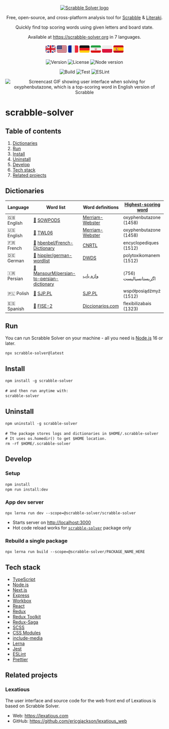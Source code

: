 <div align="center">
  <p>
    <a href="https://scrabble-solver.org">
      <img alt="Scrabble Solver logo" height="120" src="https://raw.githubusercontent.com/kamilmielnik/scrabble-solver/master/packages/scrabble-solver/src/components/Logo/Logo.svg" />
    </a>
  </p>

  <p>
    Free, open-source, and cross-platform analysis tool for <a href="https://en.wikipedia.org/wiki/Scrabble">Scrabble</a> &amp; <a href="https://pl.wikipedia.org/wiki/Literaki">Literaki</a>.
  </p>

  <p>
    Quickly find top scoring words using given letters and board state.
  </p>

  <p>
    Available at <a href="https://scrabble-solver.org">https://scrabble-solver.org</a> in 7 languages.
  </p>

  <p>
    <img height="32" src="https://raw.githubusercontent.com/twitter/twemoji/master/assets/svg/1f1ec-1f1e7.svg" alt="Flag of United Kingdom" title="English (GB)" />
    <img height="32" src="https://raw.githubusercontent.com/twitter/twemoji/master/assets/svg/1f1fa-1f1f8.svg" alt="Flag of United States" title="English (US)" />
    <img height="32" src="https://raw.githubusercontent.com/twitter/twemoji/master/assets/svg/1f1eb-1f1f7.svg" alt="Flag of France" title="French" />
    <img height="32" src="https://raw.githubusercontent.com/twitter/twemoji/master/assets/svg/1f1e9-1f1ea.svg" alt="Flag of Germany" title="German" />
    <img height="32" src="https://raw.githubusercontent.com/twitter/twemoji/master/assets/svg/1f1ee-1f1f7.svg" alt="Flag of Iran" title="Persian" />
    <img height="32" src="https://raw.githubusercontent.com/twitter/twemoji/master/assets/svg/1f1f5-1f1f1.svg" alt="Flag of Poland" title="Polish" />
    <img height="32" src="https://raw.githubusercontent.com/twitter/twemoji/master/assets/svg/1f1ea-1f1f8.svg" alt="Flag of Spain" title="Spanish" />
  </p>

  <p>
    <img src="https://img.shields.io/github/package-json/v/kamilmielnik/scrabble-solver" alt="Version" />
    <img src="https://img.shields.io/npm/l/scrabble-solver" alt="License" />
    <img src="https://img.shields.io/node/v/scrabble-solver" alt="Node version" />
  </p>

  <p>
    <img src="https://github.com/kamilmielnik/scrabble-solver/workflows/Build/badge.svg" alt="Build" />
    <img src="https://github.com/kamilmielnik/scrabble-solver/workflows/Test/badge.svg" alt="Test" />
    <img src="https://github.com/kamilmielnik/scrabble-solver/workflows/ESLint/badge.svg" alt="ESLint" />
  </p>

  <img alt="Screencast GIF showing user interface when solving for oxyphenbutazone, which is a top-scoring word in English version of Scrabble" src="https://raw.githubusercontent.com/kamilmielnik/scrabble-solver/master/img/screencast.gif" />
</div>

# scrabble-solver

## Table of contents

1. [Dictionaries](#dictionaries)
2. [Run](#run)
3. [Install](#install)
4. [Uninstall](#uninstall)
5. [Develop](#develop)
6. [Tech stack](#tech-stack)
7. [Related projects](#related-projects)

## Dictionaries

| Language   | Word list                                                                                                                                                                                                       | Word definitions                                    | [Highest-scoring word](https://codesandbox.io/s/highest-scoring-words-in-scrabble-vbj1ns?file=/src/index.js) |
| ---------- | --------------------------------------------------------------------------------------------------------------------------------------------------------------------------------------------------------------- | --------------------------------------------------- | ------------------------------------------------------------------------------------------------------------ |
| 🇬🇧 English | [💾](https://www.wordgamedictionary.com/sowpods/download/sowpods.txt) [SOWPODS](https://en.wikipedia.org/wiki/Collins_Scrabble_Words)                                                                           | [Merriam-Webster](https://www.merriam-webster.com/) | oxyphenbutazone (1458)                                                                                       |
| 🇺🇸 English | [💾](https://www.wordgamedictionary.com/twl06/download/twl06.txt) [TWL06](https://en.wikipedia.org/wiki/NASPA_Word_List)                                                                                        | [Merriam-Webster](https://www.merriam-webster.com/) | oxyphenbutazone (1458)                                                                                       |
| 🇫🇷 French  | [💾](https://raw.githubusercontent.com/hbenbel/French-Dictionary/a573eab10cc798d7d5da7daab4d2ac0259bb46a3/dictionary/dictionary.txt) [hbenbel/French-Dictionary](https://github.com/hbenbel/French-Dictionary/) | [CNRTL](https://www.cnrtl.fr/)                      | encyclopediques (1512)                                                                                       |
| 🇩🇪 German  | [💾](https://raw.githubusercontent.com/hippler/german-wordlist/master/words.txt) [hippler/german-wordlist](https://github.com/hippler/german-wordlist)                                                          | [DWDS](https://www.dwds.de)                         | polytoxikomanem (1512)                                                                                       |
| 🇮🇷 Persian | [💾](https://raw.githubusercontent.com/MansourM/persian-to-persian-dictionary/main/moein/words.txt) [MansourM/persian-to-persian-dictionary](https://github.com/MansourM/persian-to-persian-dictionary)         | [واژه یاب](https://vajehyab.com)                    | ‏(756) اگزیستانسیالیست                                                                                       |
| 🇵🇱 Polish  | [💾](https://sjp.pl/slownik/growy/) [SJP.PL](https://sjp.pl/slownik/dp.phtml)                                                                                                                                   | [SJP.PL](https://sjp.pl)                            | współposiądźmyż (1512)                                                                                       |
| 🇪🇸 Spanish | [💾](https://github.com/kamilmielnik/fise-2/blob/master/fise-2.txt) [FISE-2](https://fisescrabble.org/)                                                                                                         | [Diccionarios.com](https://www.diccionarios.com/)   | flexibilizabais (1323)                                                                                       |

## Run

You can run Scrabble Solver on your machine - all you need is [Node.js](https://nodejs.org/) 16 or later.

```Shell
npx scrabble-solver@latest
```

## Install

```Shell
npm install -g scrabble-solver

# and then run anytime with:
scrabble-solver
```

## Uninstall

```Shell
npm uninstall -g scrabble-solver

# The package stores logs and dictionaries in $HOME/.scrabble-solver
# It uses os.homedir() to get $HOME location.
rm -rf $HOME/.scrabble-solver
```

## Develop

### Setup

```Shell
npm install
npm run install:dev
```

### App dev server

```Shell
npx lerna run dev --scope=@scrabble-solver/scrabble-solver
```

- Starts server on [http://localhost:3000](http://localhost:3000)
- Hot code reload works for [`scrabble-solver`](https://github.com/kamilmielnik/scrabble-solver/tree/master/packages/scrabble-solver) package only

### Rebuild a single package

```Shell
npx lerna run build --scope=@scrabble-solver/PACKAGE_NAME_HERE
```

## Tech stack

- [TypeScript](https://www.typescriptlang.org/)
- [Node.js](https://nodejs.org/)
- [Next.js](https://nextjs.org/)
- [Express](https://expressjs.com/)
- [Workbox](https://developer.chrome.com/docs/workbox/)
- [React](https://reactjs.org/)
- [Redux](https://redux.js.org/)
- [Redux Toolkit](https://redux-toolkit.js.org/)
- [Redux-Saga](https://redux-saga.js.org/)
- [SCSS](https://sass-lang.com/)
- [CSS Modules](https://github.com/css-modules/css-modules)
- [include-media](https://eduardoboucas.github.io/include-media/)
- [Lerna](https://lerna.js.org/)
- [Jest](https://jestjs.io/)
- [ESLint](https://eslint.org/)
- [Prettier](https://prettier.io/)

## Related projects

### Lexatious

The user interface and source code for the web front end of Lexatious is based on Scrabble Solver.

- Web: https://lexatious.com
- GitHub: https://github.com/ericgjackson/lexatious_web
